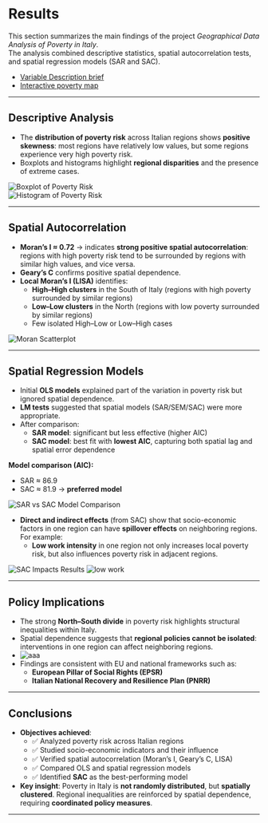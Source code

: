 # Results

This section summarizes the main findings of the project *Geographical Data Analysis of Poverty in Italy*.  
The analysis combined descriptive statistics, spatial autocorrelation tests, and spatial regression models (SAR and SAC).  
- [Variable Description brief](vardescription.md)
- [Interactive poverty map](maps/map.html)
---

## Descriptive Analysis
- The **distribution of poverty risk** across Italian regions shows **positive skewness**: most regions have relatively low values, but some regions experience very high poverty risk.  
- Boxplots and histograms highlight **regional disparities** and the presence of extreme cases.  

![Boxplot of Poverty Risk](images/boxplotpov.png)  
![Histogram of Poverty Risk](images/histpov.png)  

---

## Spatial Autocorrelation
- **Moran’s I ≈ 0.72** → indicates **strong positive spatial autocorrelation**: regions with high poverty risk tend to be surrounded by regions with similar high values, and vice versa.  
- **Geary’s C** confirms positive spatial dependence.  
- **Local Moran’s I (LISA)** identifies:
  - **High–High clusters** in the South of Italy (regions with high poverty surrounded by similar regions)  
  - **Low–Low clusters** in the North (regions with low poverty surrounded by similar regions)  
  - Few isolated High–Low or Low–High cases  

![Moran Scatterplot](maps/moranmapscatter.png)  


---

## Spatial Regression Models
- Initial **OLS models** explained part of the variation in poverty risk but ignored spatial dependence.  
- **LM tests** suggested that spatial models (SAR/SEM/SAC) were more appropriate.  
- After comparison:
  - **SAR model**: significant but less effective (higher AIC)  
  - **SAC model**: best fit with **lowest AIC**, capturing both spatial lag and spatial error dependence  

**Model comparison (AIC):**  
- SAR ≈ 86.9  
- SAC ≈ 81.9 → **preferred model**  

![SAR vs SAC Model Comparison](images/sarsacresultshd.png)  

- **Direct and indirect effects** (from SAC) show that socio-economic factors in one region can have **spillover effects** on neighboring regions. For example:
  - **Low work intensity** in one region not only increases local poverty risk, but also influences poverty risk in adjacent regions.  

![SAC Impacts Results](images/effectvar.jpg)  ![low work](images/lowworkintensity.png)

---

## Policy Implications
- The strong **North–South divide** in poverty risk highlights structural inequalities within Italy.  
- Spatial dependence suggests that **regional policies cannot be isolated**: interventions in one region can affect neighboring regions.
- ![aaa](maps/povertyriskitalymap.png)
- Findings are consistent with EU and national frameworks such as:
  - **European Pillar of Social Rights (EPSR)**  
  - **Italian National Recovery and Resilience Plan (PNRR)**  

---

## Conclusions
- **Objectives achieved**:
  - ✅ Analyzed poverty risk across Italian regions  
  - ✅ Studied socio-economic indicators and their influence  
  - ✅ Verified spatial autocorrelation (Moran’s I, Geary’s C, LISA)  
  - ✅ Compared OLS and spatial regression models  
  - ✅ Identified **SAC** as the best-performing model  
- **Key insight**: Poverty in Italy is **not randomly distributed**, but **spatially clustered**. Regional inequalities are reinforced by spatial dependence, requiring **coordinated policy measures**.

---

